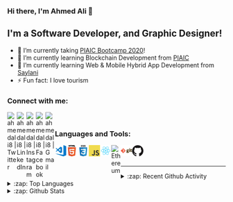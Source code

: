 ### Hi there, I'm Ahmed Ali 👋


## I'm a Software Developer, and Graphic Designer!

- 🔭 I’m currently taking [PIAIC Bootcamp 2020](https://github.com/panacloud/bootcamp-2020)!
- 🌱 I’m currently learning Blockchain Development from [PIAIC](https://www.piaic.org/)
- 🌱 I’m currently learning Web & Mobile Hybrid App Development from [Saylani](https://www.youtube.com/playlist?list=PLWX9NnKvk9DHgSU7Q8vSyDWSvUwrOPpdN)
- ⚡ Fun fact: I love tourism


### Connect with me:

[<img align="left" alt="ahmedali8 | Twitter" width="22px" src="https://cdn.jsdelivr.net/npm/simple-icons@v3/icons/twitter.svg" />][twitter]
[<img align="left" alt="ahmedali8 | LinkedIn" width="22px" src="https://cdn.jsdelivr.net/npm/simple-icons@v3/icons/linkedin.svg" />][linkedin]
[<img align="left" alt="ahmedali8 | Instagram" width="22px" src="https://cdn.jsdelivr.net/npm/simple-icons@v3/icons/instagram.svg" />][instagram]
[<img align="left" alt="ahmedali8 | Facebook" width="22px" src="https://cdn.jsdelivr.net/npm/simple-icons@v3/icons/facebook.svg" />][facebook]
[<img align="left" alt="ahmedali8 | Gmail" width="22px" src="https://cdn.jsdelivr.net/npm/simple-icons@v3/icons/gmail.svg" />][gmail]

<br />

### Languages and Tools:

[<img align="left" alt="Visual Studio Code" width="26px" src="https://raw.githubusercontent.com/github/explore/80688e429a7d4ef2fca1e82350fe8e3517d3494d/topics/visual-studio-code/visual-studio-code.png" />][github]
[<img align="left" alt="HTML5" width="26px" src="https://raw.githubusercontent.com/github/explore/80688e429a7d4ef2fca1e82350fe8e3517d3494d/topics/html/html.png" />][github]
[<img align="left" alt="CSS3" width="26px" src="https://raw.githubusercontent.com/github/explore/80688e429a7d4ef2fca1e82350fe8e3517d3494d/topics/css/css.png" />][github]
[<img align="left" alt="JavaScript" width="26px" src="https://raw.githubusercontent.com/github/explore/80688e429a7d4ef2fca1e82350fe8e3517d3494d/topics/javascript/javascript.png" />][github]
[<img align="left" alt="React" width="26px" src="https://raw.githubusercontent.com/github/explore/80688e429a7d4ef2fca1e82350fe8e3517d3494d/topics/react/react.png" />][github]
[<img align="left" alt="Ethereum" width="22px" src="https://cdn.jsdelivr.net/npm/simple-icons@v3/icons/ethereum.svg" />][github]
[<img align="left" alt="Git" width="26px" src="https://raw.githubusercontent.com/github/explore/80688e429a7d4ef2fca1e82350fe8e3517d3494d/topics/git/git.png" />][github]
[<img align="left" alt="GitHub" width="26px" src="https://raw.githubusercontent.com/github/explore/78df643247d429f6cc873026c0622819ad797942/topics/github/github.png" />][github]

<br />
<br />

---

<details>
  <summary>:zap: Recent Github Activity</summary>
  
<!--START_SECTION:activity-->
<!--END_SECTION:activity-->

</details>

<details>
  <summary>:zap: Top Languages</summary>

   [![Top Langs](https://github-readme-stats.ahmedali8.vercel.app/api/top-langs/?username=ahmedali8&layout=compact)](https://github.com/ahmedali8/github-readme-stats)

</details>

<details>
  <summary>:zap: Github Stats</summary>

  <img align="left" alt="ahmedali8's Github Stats" src="https://github-readme-stats.ahmedali8.vercel.app/api?username=ahmedali8&show_icons=true&hide_border=true" />

</details>


[twitter]: https://twitter.com/AhmedABhatti
[instagram]: https://www.instagram.com/ahmed.ali6262/
[linkedin]: https://www.linkedin.com/in/imahmedalibhatti/
[facebook]: https://www.facebook.com/imahmedalibhatti/
[gmail]:mailto:imahmedalibhatti@gmail.com
[github]: https://github.com/ahmedali8
